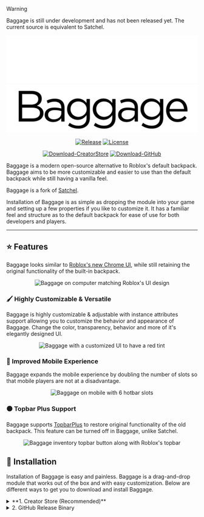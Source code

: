 > [!WARNING]
> Baggage is still under development and has not been released yet. The current source is equivalent to Satchel.

<div style="text-align: center;">
    <img alt="Baggage logo" src="assets/BaggageDark.png#gh-dark-mode-only">
    <img alt="Baggage logo" src="assets/BaggageLight.png#gh-light-mode-only">
</div>

<div style="text-align: center;">

  [![Release](shield-release)](../../releases)
  [![License](shield-license)](./LICENSE.txt)

  [![Download-CreatorStore](mb-robloxdev)](robloxdev)
  [![Download-GitHub](mb-github)](../../releases/latest)
</div>

Baggage is a modern open-source alternative to Roblox's default backpack. Baggage aims to be more customizable and easier to use than the default backpack while still having a vanilla feel.

Baggage is a fork of [Satchel](satchel).

Installation of Baggage is as simple as dropping the module into your game and setting up a few properties if you like to customize it. It has a familiar feel and structure as to the default backpack for ease of use for both developers and players.

---

## ⭐ Features

Baggage looks similar to [Roblox's new Chrome UI](devforum-chromeui), while still retaining the original functionality of the built-in backpack.

<div style="text-align: center;">
  <img alt="Baggage on computer matching Roblox's UI design" src="./assets/" style="width: 49%;">
</div>

### 🖌️ Highly Customizable & Versatile

Baggage is highly customizable & adjustable with instance attributes support allowing you to customize the behavior and appearance of Baggage. Change the color, transparency, behavior and more of it's elegantly designed UI.

<div style="text-align: center;">
  <img alt="Baggage with a customized UI to have a red tint" src="./assets/" style="width: 49%;">
</div>

### 📱 Improved Mobile Experience

Baggage expands the mobile experience by doubling the number of slots so that mobile players are not at a disadvantage.

<div style="text-align: center;">
  <img alt="Baggage on mobile with 6 hotbar slots" src="./assets/" style="width: 49%;">
</div>

### ⚫ Topbar Plus Support

Baggage supports [TopbarPlus](devforum-topbarplus) to restore original functionality of the old backpack. This feature can be turned off in Baggage, unlike Satchel.

<div style="text-align: center;">
  <img alt="Baggage inventory topbar button along with Roblox's topbar" src="./" style="width: 49%;">
</div>

## 🔽 Installation

Installation of Baggage is easy and painless. Baggage is a drag-and-drop module that works out of the box and with easy customization. Below are different ways to get you to download and install Baggage.

<details>

<summary>**1. Creator Store (Recommended)**</summary>

1. Get Baggage from the Creator Store.
[![Download-CreatorStore](mb-robloxdev)](robloxdev)

2. Open or locate [Toolbox](rs-toolbox).

3. Find and insert Baggage in [Inventory](rs-inventory)

4. Move Baggage into [StarterPlayerScripts](rs-sps).

</details>

<details>

<summary>2. GitHub Release Binary</summary>

> [!WARNING]
> The GitHub release binary does not have package support, which means you will have to update Baggage manually if you implement it this way.

1. Download `Baggage.rbxmx` file from the latest release.
[![Download-GitHub](mb-github)](../../releases/latest)

2. Right click on [StarterPlayerScripts](rs-sps) and click on `"Insert from file..."`

3. Find/select `Baggage.rbxmx` and click `Open`

</details>

<!--
## 📖 Documentation

<details>

<summary>Attributes</summary>

Satchel supports instance attributes allowing you to change and customize many aspects including various behaviors in a friendly easy-to-use interface without having to touch any code. Below see all attributes.

| Attribute | Description | Default |
| :--- | :--- | :--- |
| BackgroundColor3: [`Color3`](https://create.roblox.com/docs/reference/engine/datatypes/Color3) | Determines the background color of the default inventory window and slots. | `[25, 27, 29]` |
| BackgroundTransparency: [`number`](https://create.roblox.com/docs/scripting/luau/numbers) | Determines the background transparency of the default inventory window and slots. | 0.3 |
| CornerRadius: [`UDim`](https://create.roblox.com/docs/reference/engine/datatypes/UDim) | Determines the radius, in pixels, of the default inventory window and slots. | `0, 8` |
| EquipBorderColor3: [`Color3`](https://create.roblox.com/docs/reference/engine/datatypes/Color3) | Determines the color of the equip border when a slot is equipped. | `[255, 255, 255]` |
| EquipBorderSizePixel: [`number`](https://create.roblox.com/docs/scripting/luau/numbers) | Determines the pixel width of the equip border when a slot is equipped. | `5` |
| FontFace: [`Font`](https://create.roblox.com/docs/reference/engine/enums/Font) | Determines the font of the default inventory window and slots. | `Builder Sans` |
| InsetIconPadding: [`boolean`](https://create.roblox.com/docs/scripting/luau/booleans) | Determines whether or not the tool icon is padded in the default inventory window and slots. | True |
| OutlineEquipBorder: [`boolean`](https://create.roblox.com/docs/scripting/luau/booleans) | Determines whether or not the equip border is outline or inset when a slot is equipped. | True |
| TextColor3: [`Color3`](https://create.roblox.com/docs/reference/engine/datatypes/Color3) | Determines the color of the text in default inventory window and slots. | `[255, 255, 255]` |
| TextSize: [`number`](https://create.roblox.com/docs/scripting/luau/numbers) | Determines the size of the text in the default inventory window and slots. | `14` |
| TextStrokeColor3: [`Color3`](https://create.roblox.com/docs/reference/engine/datatypes/Color3) | Determines the color of the text stroke of text in default inventory window and slots. | `[0, 0, 0]` |
| TextStrokeTransparency: [`number`](https://create.roblox.com/docs/scripting/luau/numbers) | Determines the transparency of the text stroke of text in default chat window and slots. | 0.5 |

</details>

<details>

<summary>Methods</summary>

Satchel offers access to some of its internal methods and events for scripting purposes. Below see a table with all the methods available.

| IsOpened(): [`boolean`](https://create.roblox.com/docs/scripting/luau/booleans) |
| :--- |
| Returns whether the inventory is opened or not. |

| SetBackpackEnabled(enabled: boolean): `void` |
| :--- |
| Sets whether the backpack gui is enabled or disabled. |

| GetBackpackEnabled(): [`boolean`](https://create.roblox.com/docs/scripting/luau/booleans) |
| :--- |
| Returns whether the backpack gui is enabled or disabled. |

| GetStateChangedEvent(): [`RBXScriptSignal`](https://create.roblox.com/docs/reference/engine/datatypes/RBXScriptSignal) |
| :--- |
| Returns a signal that fires when the inventory is opened or closed. |

</details>
!-->

[shield-release]:       https://img.shields.io/github/v/release/theletron/Baggage?include_prereleases&logo=robloxstudio&logoColor=white&color=00a2ff&style=for-the-badge
[shield-license]:       https://img.shields.io/github/license/RyanLua/Satchel?logo=mozilla&color=00a2ff&style=for-the-badge
[mb-robloxdev]:         https://gist.githubusercontent.com/cxmeel/0dbc95191f239b631c3874f4ccf114e2/raw/bb4634715f95ebb209b4e0bcdd4d2d98fe64c64c/roblox_dev.svg
[mb-github]:            https://gist.githubusercontent.com/cxmeel/0dbc95191f239b631c3874f4ccf114e2/raw/bb4634715f95ebb209b4e0bcdd4d2d98fe64c64c/github.svg

[robloxdev]:            https://create.roblox.com
[satchel]:              https://github.com/RyanLua/Satchel

[rs-toolbox]:           https://create.roblox.com/docs/studio/toolbox
[rs-inventory]:         https://create.roblox.com/docs/projects/assets/toolbox#inventory
[rs-sps]:               https://create.roblox.com/docs/reference/engine/classes/StarterPlayerScripts

[devforum-topbarplus]:  https://devforum.roblox.com/t/1017485
[devforum-chromeui]:    https://devforum.roblox.com/t/3215981

